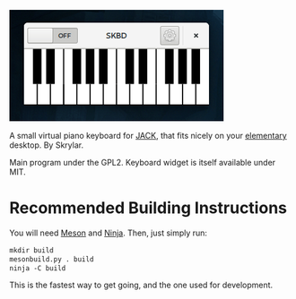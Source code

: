 ![Main SKBD screen.](docs/midithing.png)

A small virtual piano keyboard for [JACK](http://www.jackaudio.org/),
that fits nicely on your [elementary](https://elementary.io/)
desktop. By Skrylar.

Main program under the GPL2. Keyboard widget is itself available under
MIT.

# Recommended Building Instructions
You will need [Meson](http://mesonbuild.com/) and
[Ninja](https://ninja-build.org/). Then, just simply run:

    mkdir build
    mesonbuild.py . build
    ninja -C build

This is the fastest way to get going, and the one used for
development.

